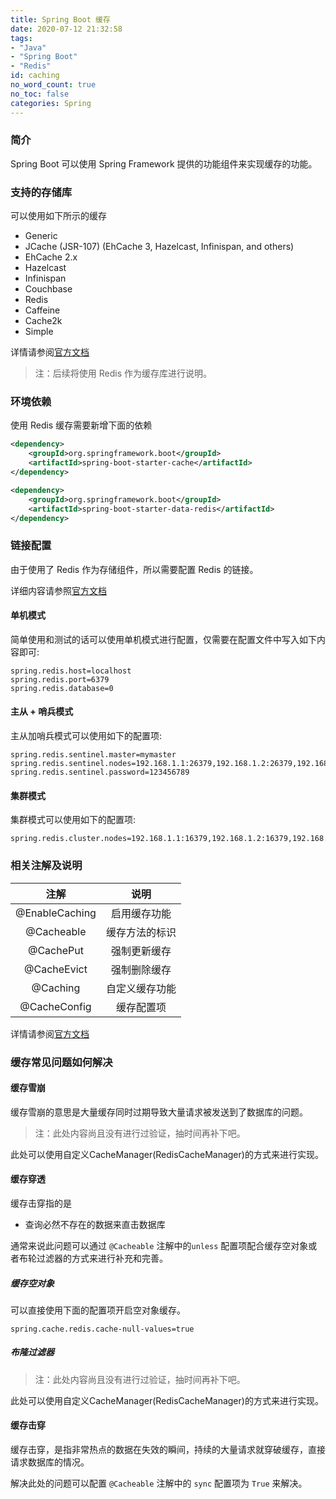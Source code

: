 ```yaml
---
title: Spring Boot 缓存
date: 2020-07-12 21:32:58
tags:
- "Java"
- "Spring Boot"
- "Redis"
id: caching
no_word_count: true
no_toc: false
categories: Spring
---
```


### 简介

Spring Boot 可以使用 Spring Framework 提供的功能组件来实现缓存的功能。

### 支持的存储库

可以使用如下所示的缓存

- Generic
- JCache (JSR-107) (EhCache 3, Hazelcast, Infinispan, and others)
- EhCache 2.x
- Hazelcast
- Infinispan
- Couchbase
- Redis
- Caffeine
- Cache2k
- Simple

详情请参阅[官方文档](https://docs.spring.io/spring-boot/docs/current/reference/html/io.html#io.caching.provider)

> 注：后续将使用 Redis 作为缓存库进行说明。

### 环境依赖

使用 Redis 缓存需要新增下面的依赖

```xml
<dependency>
    <groupId>org.springframework.boot</groupId>
    <artifactId>spring-boot-starter-cache</artifactId>
</dependency>
```

```xml
<dependency>
    <groupId>org.springframework.boot</groupId>
    <artifactId>spring-boot-starter-data-redis</artifactId>
</dependency>
```

### 链接配置

由于使用了 Redis 作为存储组件，所以需要配置 Redis 的链接。

详细内容请参照[官方文档](https://docs.spring.io/spring-data/redis/docs/2.3.1.RELEASE/reference/html/#redis)

#### 单机模式

简单使用和测试的话可以使用单机模式进行配置，仅需要在配置文件中写入如下内容即可:

```properties
spring.redis.host=localhost
spring.redis.port=6379
spring.redis.database=0
```

#### 主从 + 哨兵模式

主从加哨兵模式可以使用如下的配置项:

```properties
spring.redis.sentinel.master=mymaster
spring.redis.sentinel.nodes=192.168.1.1:26379,192.168.1.2:26379,192.168.1.3:26379
spring.redis.sentinel.password=123456789
```

#### 集群模式

集群模式可以使用如下的配置项:

```properties
spring.redis.cluster.nodes=192.168.1.1:16379,192.168.1.2:16379,192.168.1.3:16379
```

### 相关注解及说明

|注解|说明|
|:---:|:---:|
|@EnableCaching|启用缓存功能|
|@Cacheable|缓存方法的标识|
|@CachePut|强制更新缓存|
|@CacheEvict|强制删除缓存|
|@Caching|自定义缓存功能|
|@CacheConfig|缓存配置项|

详情请参阅[官方文档](https://docs.spring.io/spring/docs/5.2.7.RELEASE/spring-framework-reference/integration.html#cache)

### 缓存常见问题如何解决

#### 缓存雪崩

缓存雪崩的意思是大量缓存同时过期导致大量请求被发送到了数据库的问题。

> 注：此处内容尚且没有进行过验证，抽时间再补下吧。

此处可以使用自定义CacheManager(RedisCacheManager)的方式来进行实现。

#### 缓存穿透

缓存击穿指的是

- 查询必然不存在的数据来直击数据库

通常来说此问题可以通过 `@Cacheable` 注解中的`unless` 配置项配合缓存空对象或者布轮过滤器的方式来进行补充和完善。

##### 缓存空对象

可以直接使用下面的配置项开启空对象缓存。

```properties
spring.cache.redis.cache-null-values=true
```

##### 布隆过滤器

> 注：此处内容尚且没有进行过验证，抽时间再补下吧。

此处可以使用自定义CacheManager(RedisCacheManager)的方式来进行实现。

#### 缓存击穿

缓存击穿，是指非常热点的数据在失效的瞬间，持续的大量请求就穿破缓存，直接请求数据库的情况。

解决此处的问题可以配置 `@Cacheable` 注解中的 `sync` 配置项为 `True` 来解决。
